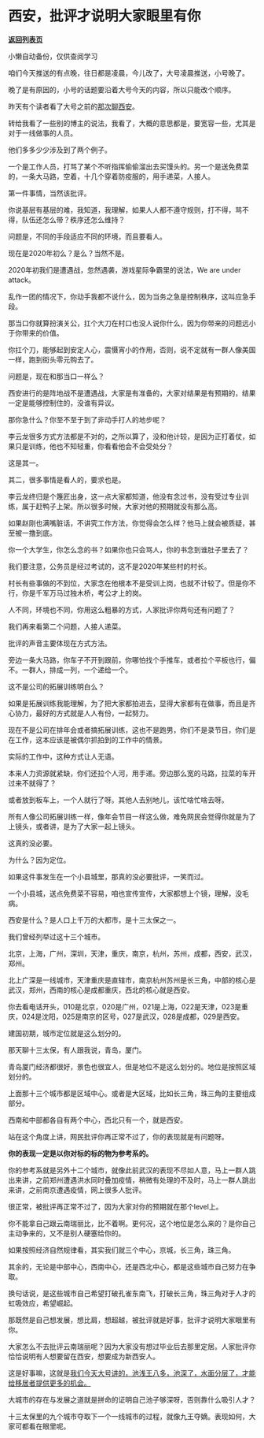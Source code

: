 # 西安，批评才说明大家眼里有你

[**返回列表页**](/gzh/记忆承载3)

小懒自动备份，仅供查阅学习

咱们今天推送的有点晚，往日都是凌晨，今儿改了，大号凌晨推送，小号晚了。  

  

晚了是有原因的，小号的话题要沿着大号今天的内容，所以只能改个顺序。

  

昨天有个读者看了大号之前的[那次聊西安](http://mp.weixin.qq.com/s?__biz=MzU0MjYwNDU2Mw==&mid=2247503098&idx=1&sn=9be0c180b0a17aea98d8b2c948d89f58&chksm=fb1aa086cc6d29907188fcb38e3ab149fa3e66d362dc47bebe6c0fb9759cf1fe57a6773d5a50&scene=21#wechat_redirect)。

  

转给我看了一些别的博主的说法，我看了，大概的意思都是，要宽容一些，尤其是对于一线做事的人员。

  

他们多多少少涉及到了两个例子。  

  

一个是工作人员，打骂了某个不听指挥偷偷溜出去买馒头的。另一个是送免费菜的，一条大马路，空着，十几个穿着防疫服的，用手递菜，人接人。

  

第一件事情，当然该批评。  

  

你说基层有基层的难，我知道，我理解，如果人人都不遵守规则，打不得，骂不得，队伍还怎么带？秩序还怎么维持？  

  

问题是，不同的手段适应不同的环境，而且要看人。  

  

现在是2020年初么？是么？当然不是。  

  

2020年初我们是遭遇战，忽然遇袭，游戏星际争霸里的说法，We are under attack。

  

乱作一团的情况下，你动手我都不说什么，因为当务之急是控制秩序，这叫应急手段。  

  

那当口你就算扮演关公，扛个大刀在村口也没人说你什么，因为你带来的问题远小于你带来的价值。  

  

你扛个刀，能够起到安定人心，震慑宵小的作用，否则，说不定就有一群人像美国一样，跑到街头零元购去了。

  

问题是，现在和那当口一样么？  

  

西安进行的是阵地战不是遭遇战，大家是有准备的，大家对结果是有预期的，结果一定是能够控制住的，没谁有异议。

  

那你急什么？你至不至于到了非动手打人的地步呢？

  

李云龙很多方式方法都是不对的，之所以算了，没和他计较，是因为正打着仗，如果只是训练，他也不知轻重，你看看他会不会受处分？  

  

这是其一。  

  

其二，很多事情是看人的，要求也是。

  

李云龙终归是个篾匠出身，这一点大家都知道，他没有念过书，没有受过专业训练，属于赶鸭子上架。所以很多时候，大家对他的预期就没有那么高。

  

如果赵刚也满嘴脏话，不讲究工作方法，你觉得会怎么样？他马上就会被质疑，甚至被一撸到底。  

  

你一个大学生，你怎么念的书？如果你也只会骂人，你的书念到谁肚子里去了？  

  

我们要注意，公务员是经过考试的，这不是2020年某些村的村长。

  

村长有些事做的不到位，大家念在他根本不是受训上岗，也就不计较了。但是你不行，你是千军万马过独木桥，考公才上的岗。  

  

人不同，环境也不同，你用这么粗暴的方式，人家批评你两句还有问题了？  

  

我们再来看第二个问题，人接人递菜。  

  

批评的声音主要体现在方式方法。

  

旁边一条大马路，你车子不开到跟前，你哪怕找个手推车，或者拉个平板也行，偏不。一群人，排成一列，一个递给一个。

  

这不是公司的拓展训练明白么？  

  

如果是拓展训练我能理解，为了把大家都拍进去，显得大家都有在做事，而且是齐心协力，最好的方式就是人人有份，一起努力。

  

现在不是公司在排年会或者搞拓展训练，这也不是跑男，你们不是录节目，你们是在工作，这本应该是被偶尔抓拍到的工作中的情景。  

  

实际的工作中，这种方式让人无语。

  

本来人力资源就紧缺，你们还拉个人河，用手递。旁边那么宽的马路，拉菜的车开过来不就得了？  

  

或者放到板车上，一个人就行了呀。其他人去别地儿，该忙啥忙啥去呀。  

  

所有人像公司拓展训练一样，像年会节目一样这么做，难免网民会觉得你就是为了上镜头，或者讲，是为了大家一起上镜头。  

  

这真的没必要。  

  

为什么？因为定位。  

  

如果这件事发生在一个小县城里，那真的没必要批评，一笑而过。

  

一个小县城，送点免费菜不容易，咱也宣传宣传，大家都想上个镜，理解，没毛病。  

  

西安是什么？是人口上千万的大都市，是十三太保之一。  

  

我们曾经列举过这十三个城市。

  

北京，上海，广州，深圳，天津，重庆，南京，杭州，苏州，成都，西安，武汉，郑州。

  

北上广深是一线城市，天津重庆是直辖市，南京杭州苏州是长三角，中部的核心是武汉，郑州，西南的核心是成都重庆，西北的核心就是西安。  

  

你去看电话开头，010是北京，020是广州，021是上海，022是天津，023是重庆，024是沈阳，025是南京的区号，027是武汉，028是成都，029是西安。

  

建国初期，城市定位就是这么划分的。  

  

那天聊十三太保，有人跟我说，青岛，厦门。  

  

青岛厦门经济都很好，景色也很宜人，但是地位不是这么划分的。地位是按照区域划分的。

  

上面那十三个城市都是区域中心。或者是大区域，比如长三角，珠三角的主要组成部分。

  

西南和中部都各自有两个中心，西北只有一个，就是西安。  

  

站在这个角度上讲，网民批评你再正常不过了，你的表现就是有问题呀。  

  

 **你的表现一定是以你对标的标的物为参考系的。**

  

你的参考系就是另外十二个城市，就像此前武汉的表现不尽如人意，马上一群人跳出来讲，之前郑州遭遇洪水同时叠加疫情，稍微有处理的不及时，马上一群人跳出来讲，之前南京遭遇疫情，网上很多人批评。

  

很正常，被批评再正常不过了，因为大家对你的预期就在那个level上。  

  

你不能拿自己跟云南瑞丽比，比不着啊。更何况，这个地位是怎么来的？是你自己主动争来的，又不是别人硬塞给你的。

  

如果按照经济自然规律看，其实我们就三个中心，京城，长三角，珠三角。

  

其余的，无论是中部中心，西南中心，还是西北中心，都是这些城市自己努力在争取。

  

换句话说，是这些城市自己希望打破孔雀东南飞，打破长三角，珠三角对于人才的虹吸效应，希望崛起。  

  

那既然是自己想发展，想比肩，想超越，被批评就是好事，批评才说明大家眼里有你。  

  

大家怎么不去批评云南瑞丽呢？因为大家没有想过毕业后去那里定居。人家批评你恰恰说明有人想要留在西安，想要成为新西安人。  

  

这是好事嘛，这就是[我们今天大号讲的，池浅王八多，池深了，水面分层了，才能给移居者提供更多的机会。](http://mp.weixin.qq.com/s?__biz=MzU0MjYwNDU2Mw==&mid=2247503248&idx=1&sn=b9a31ff7c69bfb06684b06c05d3bd210&chksm=fb1aa1eccc6d28fa2bf92fd5b19e8fd112cf1a9546efe681fc9372a7dc8fe77a9304f7de96ca&scene=21#wechat_redirect)

  

大城市的存在与发展之道就是拼命的证明自己池子够深呀，否则靠什么吸引人才？

  

十三太保里的九个城市夺取下一个一线城市的过程，就像九王夺嫡。表现如何，大家可都看在眼里呢。

